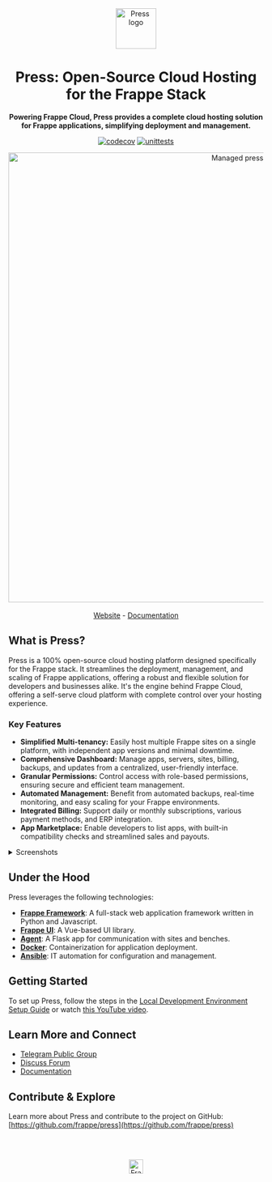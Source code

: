 <div align="center" markdown="1">

<img src="https://frappe.io/files/Group%202%20(1).png" alt="Press logo" width="80"/>
<h1>Press: Open-Source Cloud Hosting for the Frappe Stack</h1>

**Powering Frappe Cloud, Press provides a complete cloud hosting solution for Frappe applications, simplifying deployment and management.**

[![codecov](https://codecov.io/gh/frappe/press/branch/master/graph/badge.svg?token=0puvH0jUx9)](https://codecov.io/gh/frappe/press)
[![unittests](https://github.com/frappe/press/actions/workflows/main.yaml/badge.svg)](https://github.com/frappe/press/actions/workflows/main.yaml)

</div>

<div align="center">
	<img width="889" alt="Managed press" src="https://github.com/user-attachments/assets/2675e828-d5ed-4527-a038-7742a5cfa3db" />
</div>
<br />
<div align="center">
	<a href="https://frappe.io/press">Website</a>
	-
	<a href="https://docs.frappe.io/cloud/">Documentation</a>
</div>

## What is Press?

Press is a 100% open-source cloud hosting platform designed specifically for the Frappe stack. It streamlines the deployment, management, and scaling of Frappe applications, offering a robust and flexible solution for developers and businesses alike.  It's the engine behind Frappe Cloud, offering a self-serve cloud platform with complete control over your hosting experience.

### Key Features

*   **Simplified Multi-tenancy:** Easily host multiple Frappe sites on a single platform, with independent app versions and minimal downtime.
*   **Comprehensive Dashboard:** Manage apps, servers, sites, billing, backups, and updates from a centralized, user-friendly interface.
*   **Granular Permissions:**  Control access with role-based permissions, ensuring secure and efficient team management.
*   **Automated Management:** Benefit from automated backups, real-time monitoring, and easy scaling for your Frappe environments.
*   **Integrated Billing:** Support daily or monthly subscriptions, various payment methods, and ERP integration.
*   **App Marketplace:**  Enable developers to list apps, with built-in compatibility checks and streamlined sales and payouts.

<details>
  <summary>Screenshots</summary>

![Dashboard](https://github.com/user-attachments/assets/1904fa3e-39aa-4151-8276-d3cc622ed582)
![Permissions](https://github.com/user-attachments/assets/60da6b5e-8f48-4483-99cf-67886ccc8bd6)
![Bench Group Update](https://github.com/user-attachments/assets/2be6b0ee-084d-4949-8d13-218b5a218d3d)
![Marketplace](https://github.com/user-attachments/assets/2f325737-7929-485d-a670-549f986fd07e)

</details>

## Under the Hood

Press leverages the following technologies:

*   [**Frappe Framework**](https://github.com/frappe/frappe): A full-stack web application framework written in Python and Javascript.
*   [**Frappe UI**](https://github.com/frappe/frappe-ui): A Vue-based UI library.
*   [**Agent**](https://github.com/frappe/agent): A Flask app for communication with sites and benches.
*   [**Docker**](https://www.docker.com): Containerization for application deployment.
*   [**Ansible**](https://www.ansible.com): IT automation for configuration and management.

## Getting Started

To set up Press, follow the steps in the [Local Development Environment Setup Guide](https://docs.frappe.io/cloud/local-fc-setup) or watch [this YouTube video](https://www.youtube.com/watch?v=Xb9QHnUrIEk).

## Learn More and Connect

*   [Telegram Public Group](https://t.me/frappecloud)
*   [Discuss Forum](https://discuss.frappe.io/c/frappe-cloud/77)
*   [Documentation](https://docs.frappe.io/cloud)

##  Contribute & Explore

Learn more about Press and contribute to the project on GitHub: [https://github.com/frappe/press](https://github.com/frappe/press)

<br/>
<br/>
<div align="center" style="padding-top: 0.75rem;">
	<a href="https://frappe.io" target="_blank">
		<picture>
			<source media="(prefers-color-scheme: dark)" srcset="https://frappe.io/files/Frappe-white.png">
			<img src="https://frappe.io/files/Frappe-black.png" alt="Frappe Technologies" height="28"/>
		</picture>
	</a>
</div>